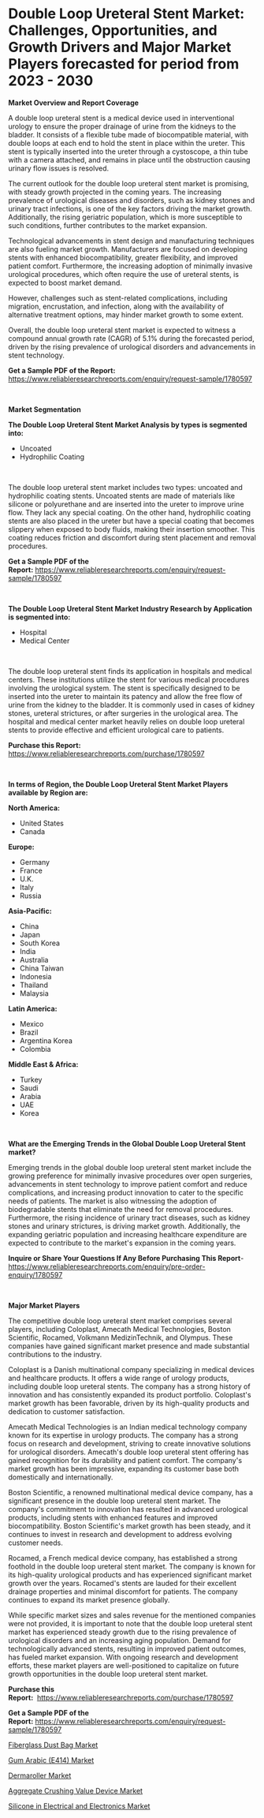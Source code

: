 <p><h1>Double Loop Ureteral Stent Market: Challenges, Opportunities, and Growth Drivers and Major Market Players forecasted for period from 2023 - 2030</h1></p><p><strong>Market Overview and Report Coverage</strong></p>
<p><p>A double loop ureteral stent is a medical device used in interventional urology to ensure the proper drainage of urine from the kidneys to the bladder. It consists of a flexible tube made of biocompatible material, with double loops at each end to hold the stent in place within the ureter. This stent is typically inserted into the ureter through a cystoscope, a thin tube with a camera attached, and remains in place until the obstruction causing urinary flow issues is resolved.</p><p>The current outlook for the double loop ureteral stent market is promising, with steady growth projected in the coming years. The increasing prevalence of urological diseases and disorders, such as kidney stones and urinary tract infections, is one of the key factors driving the market growth. Additionally, the rising geriatric population, which is more susceptible to such conditions, further contributes to the market expansion.</p><p>Technological advancements in stent design and manufacturing techniques are also fueling market growth. Manufacturers are focused on developing stents with enhanced biocompatibility, greater flexibility, and improved patient comfort. Furthermore, the increasing adoption of minimally invasive urological procedures, which often require the use of ureteral stents, is expected to boost market demand.</p><p>However, challenges such as stent-related complications, including migration, encrustation, and infection, along with the availability of alternative treatment options, may hinder market growth to some extent.</p><p>Overall, the double loop ureteral stent market is expected to witness a compound annual growth rate (CAGR) of 5.1% during the forecasted period, driven by the rising prevalence of urological disorders and advancements in stent technology.</p></p>
<p><strong>Get a Sample PDF of the Report:</strong> <a href="https://www.reliableresearchreports.com/enquiry/request-sample/1780597">https://www.reliableresearchreports.com/enquiry/request-sample/1780597</a></p>
<p>&nbsp;</p>
<p><strong>Market Segmentation</strong></p>
<p><strong>The Double Loop Ureteral Stent Market Analysis by types is segmented into:</strong></p>
<p><ul><li>Uncoated</li><li>Hydrophilic Coating</li></ul></p>
<p>&nbsp;</p>
<p><p>The double loop ureteral stent market includes two types: uncoated and hydrophilic coating stents. Uncoated stents are made of materials like silicone or polyurethane and are inserted into the ureter to improve urine flow. They lack any special coating. On the other hand, hydrophilic coating stents are also placed in the ureter but have a special coating that becomes slippery when exposed to body fluids, making their insertion smoother. This coating reduces friction and discomfort during stent placement and removal procedures.</p></p>
<p><strong>Get a Sample PDF of the Report:</strong>&nbsp;<a href="https://www.reliableresearchreports.com/enquiry/request-sample/1780597">https://www.reliableresearchreports.com/enquiry/request-sample/1780597</a></p>
<p>&nbsp;</p>
<p><strong>The Double Loop Ureteral Stent Market Industry Research by Application is segmented into:</strong></p>
<p><ul><li>Hospital</li><li>Medical Center</li></ul></p>
<p>&nbsp;</p>
<p><p>The double loop ureteral stent finds its application in hospitals and medical centers. These institutions utilize the stent for various medical procedures involving the urological system. The stent is specifically designed to be inserted into the ureter to maintain its patency and allow the free flow of urine from the kidney to the bladder. It is commonly used in cases of kidney stones, ureteral strictures, or after surgeries in the urological area. The hospital and medical center market heavily relies on double loop ureteral stents to provide effective and efficient urological care to patients.</p></p>
<p><strong>Purchase this Report:</strong>&nbsp; <a href="https://www.reliableresearchreports.com/purchase/1780597">https://www.reliableresearchreports.com/purchase/1780597</a></p>
<p>&nbsp;</p>
<p><strong>In terms of Region, the Double Loop Ureteral Stent Market Players available by Region are:</strong></p>
<p>
    <p> <strong> North America: </strong>
        <ul>
            <li>United States</li>
            <li>Canada</li>
        </ul>
        </p> 
    <p> <strong> Europe: </strong>
        <ul>
            <li>Germany</li>
            <li>France</li>
            <li>U.K.</li>
            <li>Italy</li>
            <li>Russia</li>
        </ul>
        </p> 
    <p> <strong> Asia-Pacific: </strong>
        <ul>
            <li>China</li>
            <li>Japan</li>
            <li>South Korea</li>
            <li>India</li>
            <li>Australia</li>
            <li>China Taiwan</li>
            <li>Indonesia</li>
            <li>Thailand</li>
            <li>Malaysia</li>
        </ul>
        </p> 
    <p> <strong> Latin America: </strong>
        <ul>
            <li>Mexico</li>
            <li>Brazil</li>
            <li>Argentina Korea</li>
            <li>Colombia</li>
        </ul>
        </p> 
    <p> <strong> Middle East & Africa: </strong>
        <ul>
            <li>Turkey</li>
            <li>Saudi</li>
            <li>Arabia</li>
            <li>UAE</li>
            <li>Korea</li>
        </ul>
    </p>
    </p>
<p>&nbsp;</p>
<p><strong>What are the Emerging Trends in the Global Double Loop Ureteral Stent market?</strong></p>
<p><p>Emerging trends in the global double loop ureteral stent market include the growing preference for minimally invasive procedures over open surgeries, advancements in stent technology to improve patient comfort and reduce complications, and increasing product innovation to cater to the specific needs of patients. The market is also witnessing the adoption of biodegradable stents that eliminate the need for removal procedures. Furthermore, the rising incidence of urinary tract diseases, such as kidney stones and urinary strictures, is driving market growth. Additionally, the expanding geriatric population and increasing healthcare expenditure are expected to contribute to the market's expansion in the coming years.</p></p>
<p><strong>Inquire or Share Your Questions If Any Before Purchasing This Report</strong>- <a href="https://www.reliableresearchreports.com/enquiry/pre-order-enquiry/1780597">https://www.reliableresearchreports.com/enquiry/pre-order-enquiry/1780597</a></p>
<p>&nbsp;</p>
<p><strong>Major Market Players</strong></p>
<p><p>The competitive double loop ureteral stent market comprises several players, including Coloplast, Amecath Medical Technologies, Boston Scientific, Rocamed, Volkmann MedizinTechnik, and Olympus. These companies have gained significant market presence and made substantial contributions to the industry.</p><p>Coloplast is a Danish multinational company specializing in medical devices and healthcare products. It offers a wide range of urology products, including double loop ureteral stents. The company has a strong history of innovation and has consistently expanded its product portfolio. Coloplast's market growth has been favorable, driven by its high-quality products and dedication to customer satisfaction.</p><p>Amecath Medical Technologies is an Indian medical technology company known for its expertise in urology products. The company has a strong focus on research and development, striving to create innovative solutions for urological disorders. Amecath's double loop ureteral stent offering has gained recognition for its durability and patient comfort. The company's market growth has been impressive, expanding its customer base both domestically and internationally.</p><p>Boston Scientific, a renowned multinational medical device company, has a significant presence in the double loop ureteral stent market. The company's commitment to innovation has resulted in advanced urological products, including stents with enhanced features and improved biocompatibility. Boston Scientific's market growth has been steady, and it continues to invest in research and development to address evolving customer needs.</p><p>Rocamed, a French medical device company, has established a strong foothold in the double loop ureteral stent market. The company is known for its high-quality urological products and has experienced significant market growth over the years. Rocamed's stents are lauded for their excellent drainage properties and minimal discomfort for patients. The company continues to expand its market presence globally.</p><p>While specific market sizes and sales revenue for the mentioned companies were not provided, it is important to note that the double loop ureteral stent market has experienced steady growth due to the rising prevalence of urological disorders and an increasing aging population. Demand for technologically advanced stents, resulting in improved patient outcomes, has fueled market expansion. With ongoing research and development efforts, these market players are well-positioned to capitalize on future growth opportunities in the double loop ureteral stent market.</p></p>
<p><strong>Purchase this Report:</strong>&nbsp;&nbsp;<a href="https://www.reliableresearchreports.com/purchase/1780597">https://www.reliableresearchreports.com/purchase/1780597</a></p>
<p></p>
<p><strong>Get a Sample PDF of the Report:</strong>&nbsp;<a href="https://www.reliableresearchreports.com/enquiry/request-sample/1780597">https://www.reliableresearchreports.com/enquiry/request-sample/1780597</a></p>
<p><p><a href="https://github.com/castoriffic/Market-Research-Report-List-1/blob/main/fiberglass-dust-bag-market.md">Fiberglass Dust Bag Market</a></p><p><a href="https://medium.com/@marlonblick/gum-arabic-e414-market-outlook-industry-overview-and-forecast-2023-to-2030-b4f5afe11bbd">Gum Arabic (E414) Market</a></p><p><a href="https://www.linkedin.com/pulse/dermaroller-market-insights-players-forecast-till-2030-mezzanin-13rye/">Dermaroller Market</a></p><p><a href="https://github.com/ashepherd82/Market-Research-Report-List-1/blob/main/aggregate-crushing-value-device-market.md">Aggregate Crushing Value Device Market</a></p><p><a href="https://medium.com/@aliciahaley1989/silicone-in-electrical-and-electronics-market-size-market-outlook-and-market-forecast-2023-to-a90d523514ff">Silicone in Electrical and Electronics Market</a></p></p>